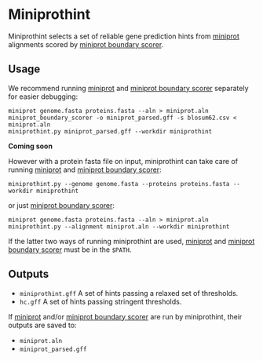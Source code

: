 # Miniprothint

Miniprothint selects a set of reliable gene prediction hints from [miniprot](https://github.com/lh3/miniprot) alignments scored by [miniprot boundary scorer](https://github.com/tomasbruna/miniprot-boundary-scorer).

## Usage

We recommend running [miniprot](https://github.com/lh3/miniprot) and [miniprot boundary scorer](https://github.com/tomasbruna/miniprot-boundary-scorer) separately for easier debugging:

    miniprot genome.fasta proteins.fasta --aln > miniprot.aln
    miniprot_boundary_scorer -o miniprot_parsed.gff -s blosum62.csv < miniprot.aln
    miniprothint.py miniprot_parsed.gff --workdir miniprothint

**Coming soon**

However with a protein fasta file on input, miniprothint can take care of running [miniprot](https://github.com/lh3/miniprot) and [miniprot boundary scorer](https://github.com/tomasbruna/miniprot-boundary-scorer):

    miniprothint.py --genome genome.fasta --proteins proteins.fasta --workdir miniprothint
    
or just [miniprot boundary scorer](https://github.com/tomasbruna/miniprot-boundary-scorer):

    miniprot genome.fasta proteins.fasta --aln > miniprot.aln
    miniprothint.py --alignment miniprot.aln --workdir miniprothint

If the latter two ways of running miniprothint are used, [miniprot](https://github.com/lh3/miniprot) and [miniprot boundary scorer](https://github.com/tomasbruna/miniprot-boundary-scorer) must be in the `$PATH`.
    
## Outputs

* `miniprothint.gff` A set of hints passing a relaxed set of thresholds.
* `hc.gff`           A set of hints passing stringent thresholds.

If [miniprot](https://github.com/lh3/miniprot) and/or [miniprot boundary scorer](https://github.com/tomasbruna/miniprot-boundary-scorer) are run by miniprothint, their outputs are saved to:

* `miniprot.aln`
* `miniprot_parsed.gff`
